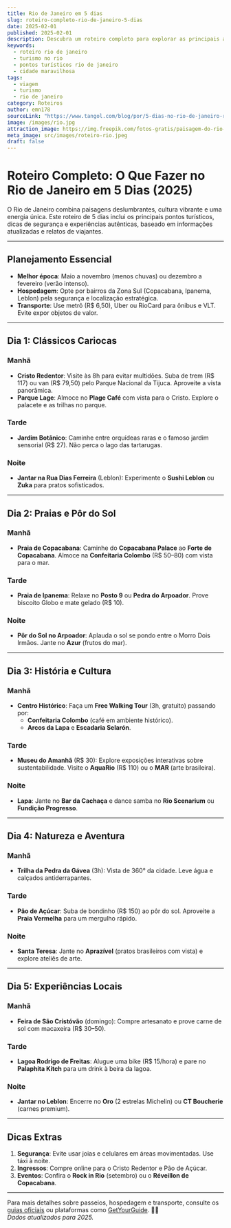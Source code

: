 ```yaml
---
title: Rio de Janeiro em 5 dias
slug: roteiro-completo-rio-de-janeiro-5-dias
date: 2025-02-01
published: 2025-02-01
description: Descubra um roteiro completo para explorar as principais atrações e belezas da Cidade Maravilhosa em 5 dias.
keywords:
  - roteiro rio de janeiro
  - turismo no rio
  - pontos turísticos rio de janeiro
  - cidade maravilhosa
tags:
  - viagem
  - turismo
  - rio de janeiro
category: Roteiros
author: emn178
sourceLink: "https://www.tangol.com/blog/por/5-dias-no-rio-de-janeiro-roteiro-para-a-primeira-visita"
image: /images/rio.jpg
attraction_image: https://img.freepik.com/fotos-gratis/paisagem-do-rio-de-janeiro-cercada-pelo-mar-sob-um-ceu-azul-no-brasil_181624-17265.jpg?t=st=1739216789~exp=1739220389~hmac=7c8911092ded07724797b62f9ccf66ca8d1ba5e52d0ac187c71e6f2768023e43&w=740
meta_image: src/images/roteiro-rio.jpeg
draft: false
---
```

# Roteiro Completo: O Que Fazer no Rio de Janeiro em 5 Dias (2025)

O Rio de Janeiro combina paisagens deslumbrantes, cultura vibrante e uma energia única. Este roteiro de 5 dias inclui os principais pontos turísticos, dicas de segurança e experiências autênticas, baseado em informações atualizadas e relatos de viajantes.

---

## **Planejamento Essencial**
- **Melhor época**: Maio a novembro (menos chuvas) ou dezembro a fevereiro (verão intenso).
- **Hospedagem**: Opte por bairros da Zona Sul (Copacabana, Ipanema, Leblon) pela segurança e localização estratégica.
- **Transporte**: Use metrô (R$ 6,50), Uber ou RioCard para ônibus e VLT. Evite expor objetos de valor.

---

## **Dia 1: Clássicos Cariocas**
### **Manhã**
- **Cristo Redentor**: Visite às 8h para evitar multidões. Suba de trem (R$ 117) ou van (R$ 79,50) pelo Parque Nacional da Tijuca. Aproveite a vista panorâmica.
- **Parque Lage**: Almoce no **Plage Café** com vista para o Cristo. Explore o palacete e as trilhas no parque.

### **Tarde**
- **Jardim Botânico**: Caminhe entre orquídeas raras e o famoso jardim sensorial (R$ 27). Não perca o lago das tartarugas.

### **Noite**
- **Jantar na Rua Dias Ferreira** (Leblon): Experimente o **Sushi Leblon** ou **Zuka** para pratos sofisticados.

---

## **Dia 2: Praias e Pôr do Sol**
### **Manhã**
- **Praia de Copacabana**: Caminhe do **Copacabana Palace** ao **Forte de Copacabana**. Almoce na **Confeitaria Colombo** (R$ 50–80) com vista para o mar.

### **Tarde**
- **Praia de Ipanema**: Relaxe no **Posto 9** ou **Pedra do Arpoador**. Prove biscoito Globo e mate gelado (R$ 10).

### **Noite**
- **Pôr do Sol no Arpoador**: Aplauda o sol se pondo entre o Morro Dois Irmãos. Jante no **Azur** (frutos do mar).

---

## **Dia 3: História e Cultura**
### **Manhã**
- **Centro Histórico**: Faça um **Free Walking Tour** (3h, gratuito) passando por:
  - **Confeitaria Colombo** (café em ambiente histórico).
  - **Arcos da Lapa** e **Escadaria Selarón**.

### **Tarde**
- **Museu do Amanhã** (R$ 30): Explore exposições interativas sobre sustentabilidade. Visite o **AquaRio** (R$ 110) ou o **MAR** (arte brasileira).

### **Noite**
- **Lapa**: Jante no **Bar da Cachaça** e dance samba no **Rio Scenarium** ou **Fundição Progresso**.

---

## **Dia 4: Natureza e Aventura**
### **Manhã**
- **Trilha da Pedra da Gávea** (3h): Vista de 360° da cidade. Leve água e calçados antiderrapantes.

### **Tarde**
- **Pão de Açúcar**: Suba de bondinho (R$ 150) ao pôr do sol. Aproveite a **Praia Vermelha** para um mergulho rápido.

### **Noite**
- **Santa Teresa**: Jante no **Aprazível** (pratos brasileiros com vista) e explore ateliês de arte.

---

## **Dia 5: Experiências Locais**
### **Manhã**
- **Feira de São Cristóvão** (domingo): Compre artesanato e prove carne de sol com macaxeira (R$ 30–50).

### **Tarde**
- **Lagoa Rodrigo de Freitas**: Alugue uma bike (R$ 15/hora) e pare no **Palaphita Kitch** para um drink à beira da lagoa.

### **Noite**
- **Jantar no Leblon**: Encerre no **Oro** (2 estrelas Michelin) ou **CT Boucherie** (carnes premium).

---

## **Dicas Extras**
1. **Segurança**: Evite usar joias e celulares em áreas movimentadas. Use táxi à noite.
2. **Ingressos**: Compre online para o Cristo Redentor e Pão de Açúcar.
3. **Eventos**: Confira o **Rock in Rio** (setembro) ou o **Réveillon de Copacabana**.

---

Para mais detalhes sobre passeios, hospedagem e transporte, consulte os [guias oficiais](https://www.rioguiaoficial.com.br) ou plataformas como [GetYourGuide](https://www.getyourguide.com). 🌴📸  
*Dados atualizados para 2025.*